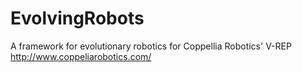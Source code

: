 # EvolvingRobots

A framework for evolutionary robotics for Coppellia Robotics' V-REP http://www.coppeliarobotics.com/
